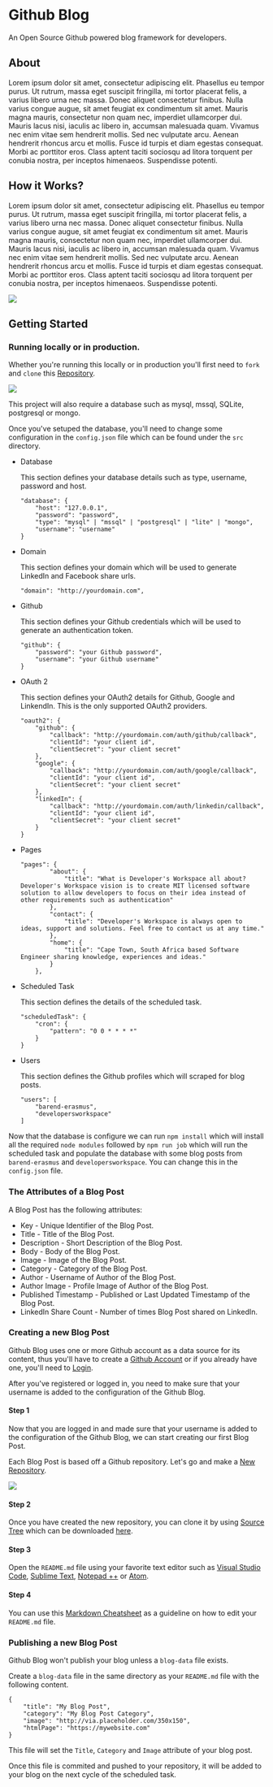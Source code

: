 # Github Blog

An Open Source Github powered blog framework for developers.

## About

Lorem ipsum dolor sit amet, consectetur adipiscing elit. Phasellus eu tempor purus. Ut rutrum, massa eget suscipit fringilla, mi tortor placerat felis, a varius libero urna nec massa. Donec aliquet consectetur finibus. Nulla varius congue augue, sit amet feugiat ex condimentum sit amet. Mauris magna mauris, consectetur non quam nec, imperdiet ullamcorper dui. Mauris lacus nisi, iaculis ac libero in, accumsan malesuada quam. Vivamus nec enim vitae sem hendrerit mollis. Sed nec vulputate arcu. Aenean hendrerit rhoncus arcu et mollis. Fusce id turpis et diam egestas consequat. Morbi ac porttitor eros. Class aptent taciti sociosqu ad litora torquent per conubia nostra, per inceptos himenaeos. Suspendisse potenti.

## How it Works?

Lorem ipsum dolor sit amet, consectetur adipiscing elit. Phasellus eu tempor purus. Ut rutrum, massa eget suscipit fringilla, mi tortor placerat felis, a varius libero urna nec massa. Donec aliquet consectetur finibus. Nulla varius congue augue, sit amet feugiat ex condimentum sit amet. Mauris magna mauris, consectetur non quam nec, imperdiet ullamcorper dui. Mauris lacus nisi, iaculis ac libero in, accumsan malesuada quam. Vivamus nec enim vitae sem hendrerit mollis. Sed nec vulputate arcu. Aenean hendrerit rhoncus arcu et mollis. Fusce id turpis et diam egestas consequat. Morbi ac porttitor eros. Class aptent taciti sociosqu ad litora torquent per conubia nostra, per inceptos himenaeos. Suspendisse potenti.

![](https://github.com/barend-erasmus/github-blog/raw/master/images/github-blog.png)

## Getting Started

### Running locally or in production.

Whether you're running this locally or in production you'll first need to `fork` and `clone` this [Repository](https://github.com/barend-erasmus/github-blog).

![](https://github.com/barend-erasmus/github-blog/raw/master/images/screenshot-fork-clone.PNG)

This project will also require a database such as mysql, mssql, SQLite, postgresql or mongo.

Once you've setuped the database, you'll need to change some configuration in the `config.json` file which can be found under the `src` directory.

* Database

    This section defines your database details such as type, username, password and host.

    ```
    "database": {
        "host": "127.0.0.1",
        "password": "password",
        "type": "mysql" | "mssql" | "postgresql" | "lite" | "mongo",
        "username": "username"
    }
    ```

* Domain

    This section defines your domain which will be used to generate LinkedIn and Facebook share urls.

    ```
    "domain": "http://yourdomain.com",
    ```
* Github

    This section defines your Github credentials which will be used to generate an authentication token.

    ```
    "github": {
        "password": "your Github password",
        "username": "your Github username"
    }
    ```

* OAuth 2

    This section defines your OAuth2 details for Github, Google and LinkendIn. This is the only supported OAuth2 providers.

    ```
    "oauth2": {
        "github": {
            "callback": "http://yourdomain.com/auth/github/callback",
            "clientId": "your client id",
            "clientSecret": "your client secret"
        },
        "google": {
            "callback": "http://yourdomain.com/auth/google/callback",
            "clientId": "your client id",
            "clientSecret": "your client secret"
        },
        "linkedIn": {
            "callback": "http://yourdomain.com/auth/linkedin/callback",
            "clientId": "your client id",
            "clientSecret": "your client secret"
        }
    }
    ```
* Pages

    ```
    "pages": {
            "about": {
                "title": "What is Developer's Workspace all about? Developer's Workspace vision is to create MIT licensed software solution to allow developers to focus on their idea instead of other requirements such as authentication"
            },
            "contact": {
                "title": "Developer's Workspace is always open to ideas, support and solutions. Feel free to contact us at any time."
            },
            "home": {
                "title": "Cape Town, South Africa based Software Engineer sharing knowledge, experiences and ideas."
            }
        },
    ```

* Scheduled Task

    This section defines the details of the scheduled task.

    ```
    "scheduledTask": {
        "cron": {
            "pattern": "0 0 * * * *"
        }
    }
    ```

* Users

    This section defines the Github profiles which will scraped for blog posts.

    ```
    "users": [
        "barend-erasmus",
        "developersworkspace"
    ]
    ```

Now that the database is configure we can run `npm install` which will install all the required `node modules` followed by `npm run job` which will run the scheduled task and populate the database with some blog posts from `barend-erasmus` and `developersworkspace`. You can change this in the `config.json` file.

### The Attributes of a Blog Post

A Blog Post has the following attributes:

* Key - Unique Identifier of the Blog Post.
* Title - Title of the Blog Post.
* Description - Short Description of the Blog Post.
* Body - Body of the Blog Post.
* Image - Image of the Blog Post.
* Category - Category of the Blog Post.
* Author - Username of Author of the Blog Post.
* Author Image - Profile Image of Author of the Blog Post.
* Published Timestamp - Published or Last Updated Timestamp of the Blog Post.
* LinkedIn Share Count - Number of times Blog Post shared on LinkedIn.

### Creating a new Blog Post

Github Blog uses one or more Github account as a data source for its content, thus you'll have to create a [Github Account](https://github.com/join) or if you already have one, you'll need to [Login](https://github.com/login).

After you've registered or logged in, you need to make sure that your username is added to the configuration of the Github Blog.

#### **Step 1**

Now that you are logged in and made sure that your username is added to the configuration of the Github Blog, we can start creating our first Blog Post.

Each Blog Post is based off a Github repository. Let's go and make a [New Repository](https://github.com/new).

![](https://github.com/barend-erasmus/github-blog/raw/master/images/screenshot-new-repository.PNG)

#### **Step 2**

Once you have created the new repository, you can clone it by using [Source Tree](https://www.sourcetreeapp.com/) which can be downloaded [here](https://downloads.atlassian.com/software/sourcetree/windows/ga/SourceTreeSetup-2.1.2.5.exe?_ga=2.15719541.279631402.1502350707-1804559775.1502350707).

#### **Step 3**

Open the `README.md` file using your favorite text editor such as [Visual Studio Code](https://code.visualstudio.com/), [Sublime Text](https://www.sublimetext.com/), [Notepad ++](https://notepad-plus-plus.org/download/v7.4.2.html) or [Atom](https://atom.io/).

#### **Step 4**

You can use this [Markdown Cheatsheet](https://github.com/adam-p/markdown-here/wiki/Markdown-Cheatsheet) as a guideline on how to edit your `README.md` file.

### Publishing a new Blog Post

Github Blog won't publish your blog unless a `blog-data` file exists.

Create a `blog-data` file in the same directory as your `README.md` file with the following content.

```
{
    "title": "My Blog Post",
    "category": "My Blog Post Category",
    "image": "http://via.placeholder.com/350x150",
    "htmlPage": "https://mywebsite.com"
}
```

This file will set the `Title`, `Category` and `Image` attribute of your blog post.

Once this file is commited and pushed to your repository, it will be added to your blog on the next cycle of the scheduled task.